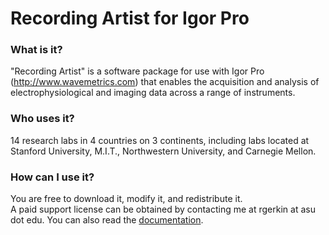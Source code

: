 # Recording Artist for Igor Pro #

### What is it? ###

"Recording Artist" is a software package for use with Igor Pro (http://www.wavemetrics.com) that enables the acquisition and analysis of electrophysiological and imaging data across a range of instruments.  

### Who uses it? ###

14 research labs in 4 countries on 3 continents, including labs located at Stanford University, M.I.T., Northwestern University, and Carnegie Mellon.  

### How can I use it? ###

You are free to download it, modify it, and redistribute it.  
A paid support license can be obtained by contacting me at rgerkin at asu dot edu.
You can also read the [documentation](http://goo.gl/Q9dbB).  